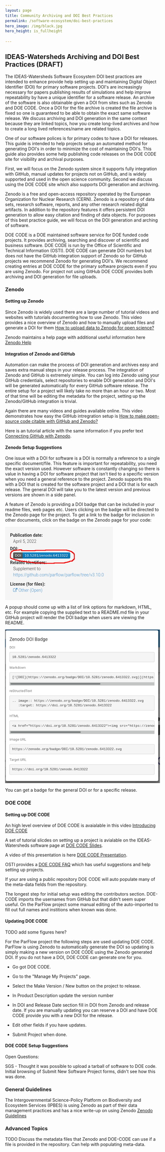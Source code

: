 ```yaml
---
layout: page
title: Community Archiving and DOI Best Practices
permalink: /software-ecosystem/doi-best-practices
hero_image: /img/black.jpg
hero_height: is_fullheight

---
```

<h2>IDEAS-Watersheds Archiving and DOI Best Practices (DRAFT)</h2>

The IDEAS-Watersheds Software Ecosystem DOI best practices are intended to enhance provide help setting up and maintaining Digital Object Identifier (DOI) for primary software projects.   DOI's are increasingly necessary for papers publishing results of simulations and help improve repeatability by have a unique identifier for a software release.   An archive of the software is also obtainable given a DOI from sites such as Zenodo and DOE CODE.   Once a DOI for the file archive is created the file archive is fixed so one is guaranteed to be able to obtain the exact same software release.   We discuss archiving and DOI generation in the same context because they are linked topics, how you create long-lived archives and how to create a long lived references/name are related topics.

One of our software polices is for primary codes to have a DOI for releases.   This guide is intended to help projects setup an automated method for generating DOI's in order to minimize the cost of maintaining DOI's.   This guide also provides some help publishing code releases on the DOE CODE site for visibility and archival purposes.

First, we will focus on the Zenodo system since it supports fully integration with GitHub, manual updates for projects not on GitHub, and is widely supported and used in the open science community.   Second we discuss using the DOE CODE site which also supports DOI generation and archiving.

Zenodo is a free and open-access repository operated by the European Organization for Nuclear Research (CERN).   Zenodo is a repository of data sets, research software, reports, and any other research related digital artifacts.   In addition to the repository features it offers persistent DOI generation to allow easy citation and finding of data objects.   For purposes of this best practice guide, we will focus on the DOI generation and arching of software.

DOE CODE is a DOE maintained software service for DOE funded code projects.   It provides archiving, searching and discover of scientific and business software.   DOE CODE is run by the Office of Scientific and Technical Information (OSTI).   DOE CODE can generate DOI numbers but does not have the GitHub integration support of Zenodo so for GitHub projects we recommend Zenodo for generating DOI's.   We recommend creating entries at DOE CODE for the primary software projects even if you are using Zenodo.  For project not using GitHub DOE CODE provides both archiving and DOI generation for file uploads.

<h3>Zenodo</h3>

<h4>Setting up Zenodo</h4>

Since Zenodo is widely used there are a large number of tutorial videos and websites with tutorials documenting how to use Zenodo.   This video provides a nice overview of Zenodo and how to manually upload files and generate a DOI for them [How to upload data to Zenodo for open science?](https://www.youtube.com/watch?v=S1qK_TA52e4)

Zenodo maintains a help page with additional useful information here [Zenodo Help](https://help.zenodo.org/)

<h4>Integration of Zenodo and GitHub</h4>

Automation can make the process of DOI generation and archives easy and saves extra manual steps in your release process.   The integration of Zenodo and GitHub is extremely simple.   You can log into Zenodo using your GitHub credentials, select repositories to enable DOI generation and DOI's will be generated automatically for every GitHub software release.  The entire setup for a project will likely take no more than an hour or two.   Most of that time will be editing the metadata for the project, setting up the Zenodo/GitHub integration is trivial.

Again there are many videos and guides available online.   This video demonstrates how easy the GitHub intregration setup is [How to make open-source code citable with GitHub and Zenodo?](https://www.youtube.com/watch?v=gp3D4mf6MHQ)

Here is an tutorial article with the same information if you prefer text [Connecting GitHub with Zenodo](https://emilio-berti.github.io/idiv-git-introduction/21-github_zenodo/index.html).

<h4>Zenodo Setup Suggestions</h4>

One issue with a DOI for software is a DOI is normally a reference to a single specific document/file.   This feature is important for repeatability, you need the exact version used.   However software is constantly changing so there is value in having a DOI for software project that isn't tied to a specific version when you need a general reference to the project.   Zenodo supports this with a DOI that is created for the software project and a DOI that is for each release.   The general DOI will take you to the latest version and previous versions are shown in a side panel.

A feature of Zenodo is providing a DOI badge that can be included in your readme files, web pages etc.  Users clicking on the badge will be directed to the Zenodo page for the project.  To get a link to the badge for inclusion in other documents, click on the badge on the Zenodo page for your code:

<img src="../img/code-zenodo-doi-badge-select.png" align="center"><br>

A popup should come up with a list of link options for markdown, HTML, etc.  For example copying the supplied text to a README.md file in your GitHub project will render the DOI badge when users are viewing the README.

<img src="../img/code-zenodo-doi-badge-link-options.png" align="center"><br>

You can get a badge for the general DOI or for a specific release.

<h3>DOE CODE</h3>

<h4>Setting up DOE CODE</h4>

An high level overview of DOE CODE is avaialable in this video [Introducing DOE CODE](https://www.youtube.com/watch?v=NKo0U92PXzA)

A set of tutorial slicdes on setting up a project is avialable on the IDEAS-Watersheds software page at [DOE CODE Slides](https://docs.google.com/presentation/d/1DgVAqFkQiuD-03XJy5GqDxNsYr7Robdl/edit?usp=sharing&ouid=111484267752678144523&rtpof=true&sd=true).

A video of this presentation is here [DOE CODE Presentation](https://drive.google.com/drive/folders/1VOLL0PctOdw44e7mDi11rmAiKRJq1Pc_?usp=sharing).

OSTI provides a [DOE CODE FAQ](https://www.osti.gov/doecode/faq) which has useful suggestions and help setting up projects.

If your are using a public repository DOE CODE will auto populate many of the meta-data fields from the repository.

The longest step for initial setup was editing the contributors section.  DOE-CODE imports the usernames from GitHub but that didn't seem super useful.   On the ParFlow project some manual editing of the auto-imported to fill out full names and institions when known was done.

<h4>Updating DOE CODE</h4>

TODO add some figures here?

For the ParFlow project the following steps are used updating DOE CODE.  ParFlow is using Zenodo to automatically generate the DOI so updating is simply making a new version on DOE CODE using the Zenodo generated DOI.   If you do not have a DOI, DOE CODE can generate one for you.

- Go got DOE CODE.

- Go to the "Manage My Projects" page.

- Select the Make Version / New button on the project to release.

- In Product Description update the version number

- In DOI and Release Date section fill in DOI from Zenodo and release date.  If you are manually updating you can reserve a DOI and have DOE CODE provide you with a new DOI for the release.

- Edit other fields if you have updates.

- Submit Project when done.

<h4>DOE CODE Setup Suggestions</h4>

Open Questions:

SGS - Thought it was possible to upload a tarball of software to DOE code.  Initial browsing of Submit New Software Project forms, didn't see how this was done.

<h3>General Guidelines</h3>

The Intergovernmental Science-Policy Platform on Biodiversity and Ecosystem Services (IPBES) is using Zenodo as part of their data management practices and has a nice write-up on using Zenodo [Zenodo Guidelines](https://ict.ipbes.net/data-management/technical-guidelines/Zenodo)

<h3>Advanced Topics</h3>

TODO Discuss the metadata files that Zenodo and DOE-CODE can use if a file is provided in the repository.   Can help with populating meta-data.
